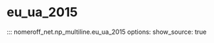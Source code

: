 # eu_ua_2015
::: nomeroff_net.np_multiline.eu_ua_2015
        options:
            show_source: true